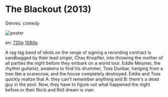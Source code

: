 # The Blackout (2013)

Genres: comedy

![poster](http://image.tmdb.org/t/p/w500/bPSprb51rlHksfGcBZUespB4TJ.jpg)

en:
  [720p](magnet:?xt=urn:btih:5AEFBA6E55326EEE0FC3F6B231DF7B4DD740FFCE&tr=udp://glotorrents.pw:6969/announce&tr=udp://tracker.opentrackr.org:1337/announce&tr=udp://torrent.gresille.org:80/announce&tr=udp://tracker.openbittorrent.com:80&tr=udp://tracker.coppersurfer.tk:6969&tr=udp://tracker.leechers-paradise.org:6969&tr=udp://p4p.arenabg.ch:1337&tr=udp://tracker.internetwarriors.net:1337)
  [1080p](magnet:?xt=urn:btih:A253CD052BBA6725A7A5FCAA12B8B8E756E3FAEB&tr=udp://glotorrents.pw:6969/announce&tr=udp://tracker.opentrackr.org:1337/announce&tr=udp://torrent.gresille.org:80/announce&tr=udp://tracker.openbittorrent.com:80&tr=udp://tracker.coppersurfer.tk:6969&tr=udp://tracker.leechers-paradise.org:6969&tr=udp://p4p.arenabg.ch:1337&tr=udp://tracker.internetwarriors.net:1337)
  


A rag tag band of idiots on the verge of signing a recording contract is sandbagged by their lead singer, Chas Knopfler, into throwing the mother of all parties the night before they embark on a world tour. Eddie Mesmer, the rhythm guitarist, awakens to find his drummer, Toss Dunbar, hanging from a tree like a scarecrow, and the house completely destroyed. Eddie and Toss quickly realize that A: they can't remember anything and B: there's a dead guy in the pool. Now, they have to figure out what happened the night before or their Rock and Roll dream is over.